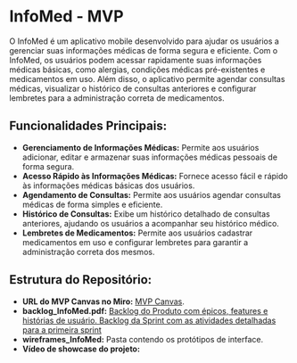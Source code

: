 # InfoMed - MVP

O InfoMed é um aplicativo mobile desenvolvido para ajudar os usuários a gerenciar suas informações médicas de forma segura e eficiente. Com o InfoMed, os usuários podem acessar rapidamente suas informações médicas básicas, como alergias, condições médicas pré-existentes e medicamentos em uso. Além disso, o aplicativo permite agendar consultas médicas, visualizar o histórico de consultas anteriores e configurar lembretes para a administração correta de medicamentos.

## Funcionalidades Principais:
- **Gerenciamento de Informações Médicas:** Permite aos usuários adicionar, editar e armazenar suas informações médicas pessoais de forma segura.
- **Acesso Rápido às Informações Médicas:** Fornece acesso fácil e rápido às informações médicas básicas dos usuários.
- **Agendamento de Consultas:** Permite aos usuários agendar consultas médicas de forma simples e eficiente.
- **Histórico de Consultas:** Exibe um histórico detalhado de consultas anteriores, ajudando os usuários a acompanhar seu histórico médico.
- **Lembretes de Medicamentos:** Permite aos usuários cadastrar medicamentos em uso e configurar lembretes para garantir a administração correta dos mesmos.

## Estrutura do Repositório:
* **URL do MVP Canvas no Miro:** [MVP Canvas](https://miro.com/app/board/uXjVKU8RbRI=/?share_link_id=840909777572).
* **backlog_InfoMed.pdf:** [Backlog do Produto com épicos, features e histórias de usuário. Backlog da Sprint com as atividades detalhadas para a primeira sprint](https://github.com/RodrigoProcopio/MVP_InfoMed/blob/main/backlog_InfoMed.pdf)
* **wireframes_InfoMed:** Pasta contendo os protótipos de interface.
* **Vídeo de showcase do projeto:**
